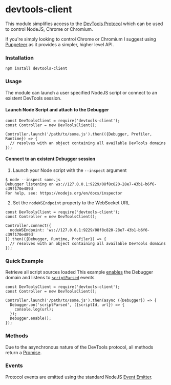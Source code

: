 # devtools-client

This module simplifies access to the [DevTools Protocol](https://chromedevtools.github.io/devtools-protocol/) which can be used to control NodeJS, Chrome or Chromium.

If you're simply looking to control Chrome or Chromium I suggest using [Puppeteer](https://github.com/GoogleChrome/puppeteer) as it provides a simpler, higher level API.

### Installation
```
npm install devtools-client
```
### Usage
The module can launch a user specified NodeJS script or connect to an existent DevTools session.

#### Launch Node Script and attach to the Debugger
```
const DevToolsClient = require('devtools-client');
const Controller = new DevToolsClient();

Controller.launch('/path/to/some.js').then(({Debugger, Profiler, Runtime}) => {
  // resolves with an object containing all available DevTools domains
});
```
#### Connect to an existent Debugger session
1. Launch your Node script with the `--inspect`  argument
```
$ node --inspect some.js
Debugger listening on ws://127.0.0.1:9229/08f8c820-28e7-43b1-b6f6-c39f170e489d
For help, see: https://nodejs.org/en/docs/inspector
```
2. Set the `nodeWSEndpoint` property to the WebSocket URL 
```
const DevToolsClient = require('devtools-client');
const Controller = new DevToolsClient();

Controller.connect({
  nodeWSEndpoint: 'ws://127.0.0.1:9229/08f8c820-28e7-43b1-b6f6-c39f170e489d'	
}).then(({Debugger, Runtime, Profiler}) => {
  // resolves with an object containing all available DevTools domains
});
```
### Quick Example
Retrieve all script sources loaded
This example [enables](https://chromedevtools.github.io/devtools-protocol/v8/Debugger#method-enable) the Debugger domain and listens to [`scriptParsed`](https://chromedevtools.github.io/devtools-protocol/v8/Debugger#event-scriptParsed) events
```
const DevToolsClient = require('devtools-client');
const Controller = new DevToolsClient();

Controller.launch('/path/to/some.js').then(async ({Debugger}) => {
  Debugger.on('scriptParsed', ({scriptId, url}) => {
    console.log(url);  
  });
  Debugger.enable();
});
```

### Methods
Due to the asynchronous nature of the DevTools protocol, all methods return a [Promise](https://developer.mozilla.org/en-US/docs/Web/JavaScript/Reference/Global_Objects/Promise).

### Events
Protocol events are emitted using the standard NodeJS [Event Emitter](https://nodejs.org/api/events.html).